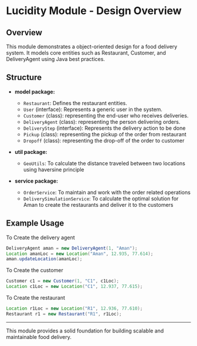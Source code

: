 # Lucidity Module - Design Overview

## Overview
This module demonstrates a object-oriented design for a food delivery system.
It models core entities such as Restaurant, Customer, and DeliveryAgent using Java best practices.

## Structure
- **model package:** 
  - `Restaurant`: Defines the restaurant entities.
  - `User` (interface): Represents a generic user in the system.
  - `Customer` (class): representing the end-user who receives deliveries.
  - `DeliveryAgent` (class): representing the person delivering orders.
  - `DeliveryStep` (interface): Represents the delivery action to be done
  - `Pickup` (class): representing the pickup of the order from restaurant
  - `Dropoff` (class): representing the drop-off of the order to customer


- **util package:**
  - `GeoUtils`: To calculate the distance traveled between two locations using haversine principle
- **service package:**
  - `OrderService`: To maintain and work with the order related operations
  - `DeliverySimulationService`: To calculate the optimal solution for Aman to create the restaurants and deliver it to the customers


## Example Usage
To Create the delivery agent
```java
DeliveryAgent aman = new DeliveryAgent(1, "Aman");
Location amanLoc = new Location("Aman", 12.935, 77.614);
aman.updateLocation(amanLoc);
```
To Create the customer
```java
Customer c1 = new Customer(1, "C1", c1Loc);
Location c1Loc = new Location("C1", 12.937, 77.615);
```

To Create the restaurant
```java
Location r1Loc = new Location("R1", 12.936, 77.610);
Restaurant r1 = new Restaurant("R1", r1Loc);
```

---
This module provides a solid foundation for building scalable and maintainable food delivery.